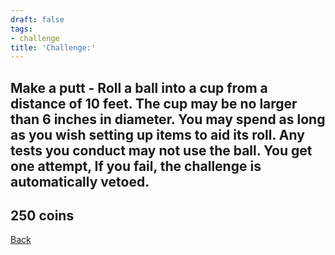 ```yaml
---
draft: false
tags:
- challenge
title: 'Challenge:'
---
```

## Make a putt - Roll a ball into a cup from a distance of 10 feet. The cup may be no larger than 6 inches in diameter. You may spend as long as you wish setting up items to aid its roll. Any tests you conduct may not use the ball. You get one attempt, If you fail, the challenge is automatically vetoed.
## 250 coins
[Back](/jetlag) 
